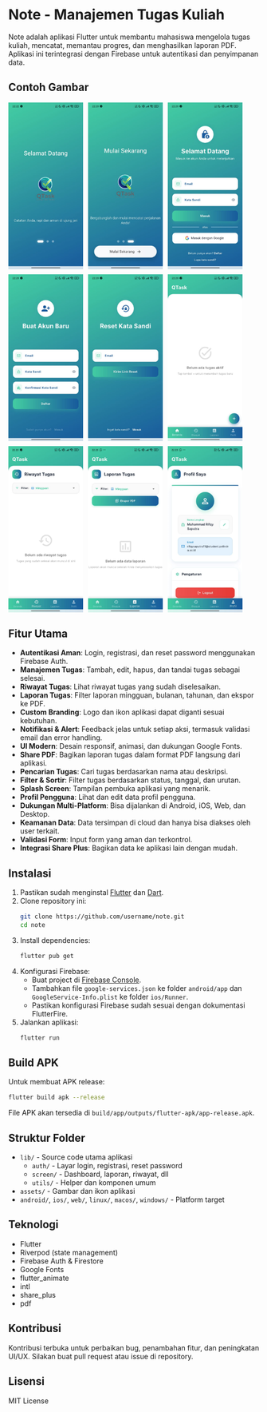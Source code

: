 # Note - Manajemen Tugas Kuliah

Note adalah aplikasi Flutter untuk membantu mahasiswa mengelola tugas kuliah, mencatat, memantau progres, dan menghasilkan laporan PDF. Aplikasi ini terintegrasi dengan Firebase untuk autentikasi dan penyimpanan data.

## Contoh Gambar

<div style="display: flex; flex-wrap: wrap; gap: 10px;">
  <img src="assets/images/1.jpg" alt="Sample Image 1" width="150" />
  <img src="assets/images/2.jpg" alt="Sample Image 2" width="150" />
  <img src="assets/images/3.jpg" alt="Sample Image 3" width="150" />
  <img src="assets/images/4.jpg" alt="Sample Image 4" width="150" />
  <img src="assets/images/5.jpg" alt="Sample Image 5" width="150" />
  <img src="assets/images/6.jpg" alt="Sample Image 6" width="150" />
  <img src="assets/images/7.jpg" alt="Sample Image 7" width="150" />
  <img src="assets/images/8.jpg" alt="Sample Image 8" width="150" />
  <img src="assets/images/9.jpg" alt="Sample Image 9" width="150" />
</div>

## Fitur Utama

- **Autentikasi Aman**: Login, registrasi, dan reset password menggunakan Firebase Auth.
- **Manajemen Tugas**: Tambah, edit, hapus, dan tandai tugas sebagai selesai.
- **Riwayat Tugas**: Lihat riwayat tugas yang sudah diselesaikan.
- **Laporan Tugas**: Filter laporan mingguan, bulanan, tahunan, dan ekspor ke PDF.
- **Custom Branding**: Logo dan ikon aplikasi dapat diganti sesuai kebutuhan.
- **Notifikasi & Alert**: Feedback jelas untuk setiap aksi, termasuk validasi email dan error handling.
- **UI Modern**: Desain responsif, animasi, dan dukungan Google Fonts.
- **Share PDF**: Bagikan laporan tugas dalam format PDF langsung dari aplikasi.
- **Pencarian Tugas**: Cari tugas berdasarkan nama atau deskripsi.
- **Filter & Sortir**: Filter tugas berdasarkan status, tanggal, dan urutan.
- **Splash Screen**: Tampilan pembuka aplikasi yang menarik.
- **Profil Pengguna**: Lihat dan edit data profil pengguna.
- **Dukungan Multi-Platform**: Bisa dijalankan di Android, iOS, Web, dan Desktop.
- **Keamanan Data**: Data tersimpan di cloud dan hanya bisa diakses oleh user terkait.
- **Validasi Form**: Input form yang aman dan terkontrol.
- **Integrasi Share Plus**: Bagikan data ke aplikasi lain dengan mudah.

## Instalasi

1. Pastikan sudah menginstal [Flutter](https://flutter.dev/docs/get-started/install) dan [Dart](https://dart.dev/get-dart).
2. Clone repository ini:
   ```bash
   git clone https://github.com/username/note.git
   cd note
   ```
3. Install dependencies:
   ```bash
   flutter pub get
   ```
4. Konfigurasi Firebase:
   - Buat project di [Firebase Console](https://console.firebase.google.com/).
   - Tambahkan file `google-services.json` ke folder `android/app` dan `GoogleService-Info.plist` ke folder `ios/Runner`.
   - Pastikan konfigurasi Firebase sudah sesuai dengan dokumentasi FlutterFire.
5. Jalankan aplikasi:
   ```bash
   flutter run
   ```

## Build APK

Untuk membuat APK release:

```bash
flutter build apk --release
```

File APK akan tersedia di `build/app/outputs/flutter-apk/app-release.apk`.

## Struktur Folder

- `lib/` - Source code utama aplikasi
  - `auth/` - Layar login, registrasi, reset password
  - `screen/` - Dashboard, laporan, riwayat, dll
  - `utils/` - Helper dan komponen umum
- `assets/` - Gambar dan ikon aplikasi
- `android/`, `ios/`, `web/`, `linux/`, `macos/`, `windows/` - Platform target

## Teknologi

- Flutter
- Riverpod (state management)
- Firebase Auth & Firestore
- Google Fonts
- flutter_animate
- intl
- share_plus
- pdf

## Kontribusi

Kontribusi terbuka untuk perbaikan bug, penambahan fitur, dan peningkatan UI/UX. Silakan buat pull request atau issue di repository.

## Lisensi

MIT License
